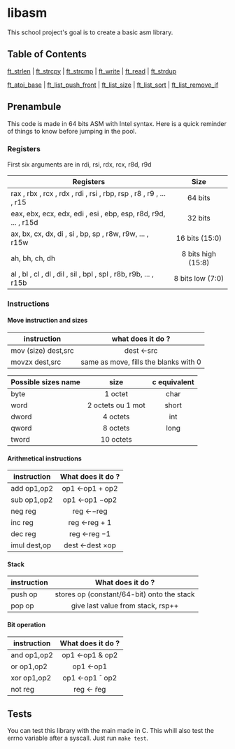 # libasm
This school project's goal is to create a basic asm library. 

## Table of Contents  
[ft_strlen](#strlen) | [ft_strcpy](#strcpy) | [ft_strcmp](#strcmp) | [ft_write](#write) | [ft_read](#read) | [ft_strdup](#strdup)


[ft_atoi_base](#atoi_base) | [ft_list_push_front](#list_push_front) | [ft_list_size](#list_size) | [ft_list_sort](#list_sort) | [ft_list_remove_if](#list_remove_if)

## Prenambule
This code is made in 64 bits ASM with Intel syntax. Here is a quick reminder of things to know before jumping in the pool.

### Registers
First six arguments are in rdi, rsi, rdx, rcx, r8d, r9d

| Registers                                                           | Size                   |
| ------------------------------------------------------------------- |:----------------------:|
| rax , rbx , rcx , rdx , rdi , rsi , rbp, rsp , r8 , r9 , ... , r15  | 64 bits                |
| eax, ebx, ecx, edx, edi , esi , ebp, esp, r8d, r9d, ... , r15d      | 32 bits                |
| ax, bx, cx, dx, di , si , bp, sp , r8w, r9w, ... , r15w             | 16 bits (15:0)         |
| ah, bh, ch, dh                                                      | 8 bits high (15:8)     |
| al , bl , cl , dl , dil , sil , bpl , spl , r8b, r9b, ... , r15b    | 8 bits low (7:0)       |


### Instructions
#### Move instruction and sizes
| instruction         | what does it do ?                         |       
| ------------------- |:-----------------------------------------:|       
| mov (size) dest,src | dest ←src                                 |       
| movzx dest,src      | same as move, fills the blanks with 0     |       
                                                                          
       
| Possible sizes name | size              | c equivalent |
| ------------------- |:-----------------:|:------------:|
| byte                | 1 octet           | char         |
| word                | 2 octets ou 1 mot | short        |
| dword               | 4 octets          | int          |
| qword               | 8 octets          | long         |
| tword               | 10 octets         |              |

#### Arithmetical instructions

| instruction         | What does it do ?                         |
| ------------------- |:-----------------------------------------:|       
| add op1,op2         | op1 ←op1 + op2                            |
| sub op1,op2         | op1 ←op1 −op2                             |
| neg reg             | reg ←−reg                                 |
| inc reg             | reg ←reg + 1                              |
| dec reg             | reg ←reg −1                               |
| imul dest,op        | dest ←dest ×op                            |

#### Stack
| instruction         | What does it do ?                         |
| ------------------- |:-----------------------------------------:| 
| push op             | stores op (constant/64-bit) onto the stack|
| pop op              | give last value from stack, rsp++         |

#### Bit operation
| instruction         | What does it do ?                         |
| ------------------- |:-----------------------------------------:| 
| and op1,op2         | op1 ←op1 & op2                            |
| or  op1,op2         | op1 ←op1 | op2                            |
| xor op1,op2         | op1 ←op1 ˆ op2                            |
| not reg             | reg ←  ̃reg                                |

## Tests
You can test this library with the main made in C. This whill also test the errno variable after a syscall.
Just run `make test`.
